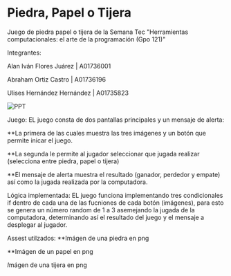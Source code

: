# Piedra, Papel o Tijera
Juego de piedra papel o tijera de la Semana Tec "Herramientas computacionales: el arte de la programación (Gpo 121)"

Integrantes:

  Alan Iván Flores Juárez | A01736001
  
  Abraham Ortiz Castro | A01736196
  
  Ulises Hernández Hernández | A01735823
  
  
![PPT](https://github.com/AbrahamOrtiz1229/PPT/assets/127231224/356ff138-825d-4632-933c-124f95e8a365)

Juego:
  EL juego consta de dos pantallas principales y un mensaje de alerta:

  
  **La primera de las cuales muestra  las tres imágenes y un botón que permite inicar el juego.

  
  **La segunda le permite al jugador seleccionar que jugada realizar (selecciona entre piedra, papel o tijera)

  
  **El mensaje de alerta muestra el resultado (ganador, perdedor y empate) así como la jugada realizada por la computadora.


Lógica implementada:
  EL juego funciona implementando tres condicionales if dentro de cada una de las fucniones de cada botón (imágenes), 
  para esto se genera un número random de 1 a 3 asemejando la jugada de la computadora, determinando así el resultado del juego y el mensaje a desplegar al jugador.


Assest utilzados:
  **Imágen de una piedra en png

  
  **Imágen de un papel en png

  
  *I*mágen de una tijera en png
